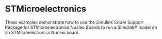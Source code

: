 # STMicroelectronics

Thess examples demonstrate how to use the Simulink Coder Support Package for STMicroelectronics Nucleo Boards to run a Simulink® model on an STMicroelectronics Nucleo board.

